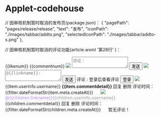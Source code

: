 # Applet-codehouse


// 因审核机制暂时取消的发布页(package.json)：
{
  "pagePath": "pages/release/release",
  "text": "发布",
  "iconPath": "./images/tabbar/addto.png",
  "selectedIconPath": "./images/tabbar/addto-s.png"
},


// 因审核机制暂时取消的评论功能(article.wxml '第28行' )：
  <!-- 底部 -->
  <view class="icon">
    <mp-icon class="icons" icon="star" color="{{starcolor}}" type="{{startype}}" size="25" bindtap="star"></mp-icon>
    <mp-icon icon="like" color="{{likecolor}}" type="{{liketype}}" size="25" bindtap="like"></mp-icon>
    <view class="icons">{{likenum}}</view>
    <mp-icon icon="comment" color="black" size="25" bindtap="comment"></mp-icon>
    <view class="icons" wx:if="commentnum>0">{{commentnum}}</view>
  </view>
  <!-- 评论输入框 -->
  <view class="input" wx:if="{{inputshow}}">
    <view class="input-down" bindtap="inputClose">
      <image class="input-down-img" src="../../images/arrow_down.png" mode="aspectFill"></image>
    </view>
    <textarea class="input-detail" fixed="true" focus="true" show-confirm-bar="{{false}}" placeholder="评论：" bindinput="commentValue" value="{{commentvalue}}"></textarea>
    <button class="input-btn" size="mini" hover-class="hover-class" bindtap="commentSent">发送</button>
  </view>
  <!-- 回复输入框 -->
  <view class="input" wx:if="{{replyshow}}">
    <view class="input-down" bindtap="inputClose">
      <image class="input-down-img" src="../../images/arrow_down.png" mode="aspectFill"></image>
    </view>
    <textarea class="input-detail" fixed="true" focus="true" show-confirm-bar="{{false}}" placeholder="@{{linkname}}:" bindinput="commentValue" value="{{commentvalue}}"></textarea>
    <button class="input-btn" size="mini" hover-class="hover-class" bindtap="commentSent">发送</button>
  </view>
  <!-- 评论内容 -->
  <view class="comment">
    <view class="comment-title">评论 :</view>
    <view wx:if="{{token == ''}}" class="token">
      <view>
        <view class="token-text">登录后查看评论</view>
        <button class="token-btn" hover-class="hover-class" bindtap="loginGo">登录</button>
      </view>
    </view>
    <view wx:else>
      <view wx:if="{{commentshow}}">
        <view class="comment-item" wx:for="{{comment}}" wx:key="index">
          <view class="comment-items">
            <view class="comment-items-user">
              <view class="comment-item-user-head">
                <image class="comment-item-user-head-img" src="{{item.userinfo.headimg}}"></image>
              </view>
              <view class="comment-item-user-name">{{item.userinfo.username}}</view>
            </view>
            <view class="comment-detail" style="font-weight: bolder">
              {{item.commentdetail}}
            </view>
            <view class="comment-last" style="margin-bottom: 30px;">
              <view class="comment-last-set">
                <view class="comment-last-set-reply" bindtap="reply" data-commentid="{{item._id}}" data-linkid="{{item.userinfo._id}}" data-linkname="{{item.userinfo.username}}">回复</view>
                <view class="comment-last-set-delete">删除</view>
              </view>
              <view class="comment-last-time">评论时间：{{filter.dateFormatStr(item.meta.createAt)}}</view>
            </view>
            <!-- 子评论，回复 -->
            <view style="border-top: 1px dotted #ccc;padding:20px;" wx:for="{{item.children}}" wx:for-item="children" wx:key="index" wx:if="item.children.length>0" >
              <view class="comment-items">
                <view class="comment-items-user">
                  <view class="comment-item-user-head">
                    <image class="comment-item-user-head-img" src="{{children.userinfo.headimg}}"></image>
                  </view>
                  <view class="comment-item-user-name" style="color: #999">{{children.userinfo.username}}</view>
                </view>
                <view class="comment-detail">
                  <view wx:if="{{item.userid!==children.linkid}}" style="float: left;color: #B388FF;">@{{children.linkname}}</view>
                  <view>
                    {{children.commentdetail}}
                  </view>
                </view>
                <view class="comment-last">
                  <view class="comment-last-set">
                    <view class="comment-last-set-reply" bindtap="childrenReply" data-commentid="{{item._id}}" data-linkid="{{children.userinfo._id}}" data-linkname="{{children.userinfo.username}}">回复</view>
                    <view class="comment-last-set-delete">删除</view>
                  </view>
                  <view class="comment-last-time">评论时间：{{filter.dateFormatStr(children.meta.createAt)}}</view>
                </view>
              </view>
            </view>
          </view>
        </view>
      </view>
      <view wx:if="{{!commentshow}}" class="comment-none">暂无评论！</view>
    </view>
  </view>